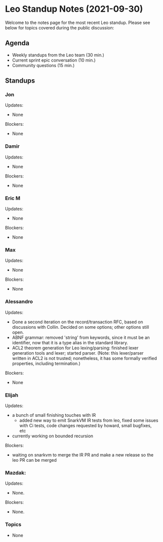# Leo Standup Notes (2021-09-30)

Welcome to the notes page for the most recent Leo standup. Please see below for topics covered during the public discussion:

## Agenda

* Weekly standups from the Leo team (30 min.)
* Current sprint epic conversation (10 min.)
* Community questions (15 min.)

## Standups

### Jon

Updates:

* None

Blockers:

* None

### Damir

Updates:

* None

Blockers:

* None

### Eric M

Updates:

* None

Blockers:

* None

### Max

Updates:

* None

Blockers:

* None

### Alessandro

Updates:

* Done a second iteration on the record/transaction RFC, based on discussions with Collin. Decided on some options; other options still open.
* ABNF grammar: removed 'string' from keywords, since it must be an identifier, now that it is a type alias in the standard library.
* ACL2 theorem generation for Leo lexing/parsing: finished lexer generation tools and lexer; started parser.
  (Note: this lexer/parser written in ACL2 is not trusted; nonetheless, it has some formally verified properties, including termination.)

Blockers:

* None

### Elijah

Updates:
  * a bunch of small finishing touches with IR
      * added new way to emit SnarkVM IR tests from leo, fixed some issues with Ci tests, code changes requested by howard, small bugfixes, etc
  * currently working on bounded recursion

Blockers:

* waiting on snarkvm to merge the IR PR and make a new release so the leo PR can be merged

### Mazdak:

Updates:

* None.

Blockers:

* None.

### Topics

* None
